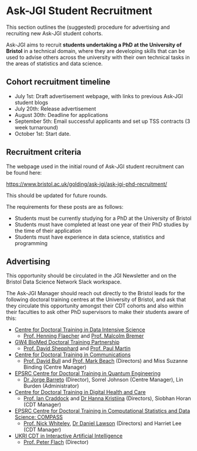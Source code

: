 # Ask-JGI Student Recruitment

This section outlines the (suggested) procedure for advertising and
recruiting new Ask-JGI student cohorts. 

Ask-JGI aims to recruit **students undertaking a PhD at the University
of Bristol** in a technical domain, where they are developing skills
that can be used to advise others across the university with their own
technical tasks in the areas of statistics and data science.

## Cohort recruitment timeline

- July 1st: Draft advertisement webpage, with links to previous Ask-JGI
  student blogs
- July 20th: Release advertisement
- August 30th: Deadline for applications
- September 5th: Email successful applicants and set up TSS contracts
  (3 week turnaround)
- October 1st: Start date.


## Recruitment criteria

The webpage used in the initial round of Ask-JGI student recruitment
can be found here:

https://www.bristol.ac.uk/golding/ask-jgi/ask-jgi-phd-recruitment/

This should be updated for future rounds. 

The requirements for these posts are as follows:
- Students must be currently studying for a PhD at the University of
  Bristol
- Students must have completed at least one year of their PhD studies
  by the time of their application
- Students must have experience in data science, statistics and
  programming


## Advertising

This opportunity should be circulated in the JGI Newsletter and on the
Bristol Data Science Network Slack workspace.

The Ask-JGI Manager should reach out directly to the Bristol leads for
the following doctoral training centres at the University of Bristol,
and ask that they circulate this opportunity amongst their CDT cohorts
and also within their faculties to ask other PhD supervisors to make
their students aware of this:
- [Centre for Doctoral Training in Data Intensive
  Science](https://data-intensive-cdt.ac.uk/) 
  - [Prof. Henning
  Flaecher](https://research-information.bris.ac.uk/en/persons/henning-u-flaecher)
  and [Prof. Malcolm Bremer](https://research-information.bris.ac.uk/en/persons/malcolm-n-bremer)
- [GW4 BioMed Doctoral Training
  Partnership](http://www.gw4biomed.ac.uk/projects-2/) 
  - [Prof. David Shepphard](https://research-information.bris.ac.uk/en/persons/david-n-sheppard) and [Prof. Paul Martin](https://research-information.bris.ac.uk/en/persons/paul-b-martin)
- [Centre for Doctoral Training in
  Communications](http://www.bristol.ac.uk/cdt-communications/) 
  - [Prof. David Bull](https://research-information.bris.ac.uk/en/persons/david-r-bull) and [Prof. Mark Beach](https://research-information.bris.ac.uk/en/persons/mark-a-beach) (Directors) and Miss Suzanne Binding (Centre Manager)
- [EPSRC Centre for Doctoral Training in Quantum
  Engineering](http://www.bris.ac.uk/quantum-engineering/about/) 
  - [Dr Jorge Barreto](https://research-information.bris.ac.uk/en/persons/jorge-barreto) (Director), Sorrel Johnson (Centre Manager), Lin Burden (Administrator)
- [Centre for Doctoral Training in Digital Health and
  Care](http://www.bristol.ac.uk/cdt/digital-health/) 
  - [Prof. Ian Craddock](https://research-information.bris.ac.uk/en/persons/ian-j-craddock) and [Dr Hanna Kristiina](https://research-information.bris.ac.uk/en/persons/hanna-kristiina-k-isotalus) (Directors), Siobhan Horan (CDT Manager)
- [EPSRC Centre for Doctoral Training in Computational Statistics and
  Data Science: COMPASS](http://www.bristol.ac.uk/cdt/compass/) 
  - [Prof. Nick Whiteley](https://research-information.bris.ac.uk/en/persons/nick-whiteley), [Dr Daniel Lawson](https://research-information.bris.ac.uk/en/persons/daniel-john-lawson) (Directors) and Harriet Lee (CDT Manager)
- [UKRI CDT in Interactive Artificial
  Intelligence](https://www.bristol.ac.uk/cdt/interactive-ai/) 
  - [Prof. Peter Flach](https://research-information.bris.ac.uk/en/persons/peter-a-flach) (Director)
  
  
